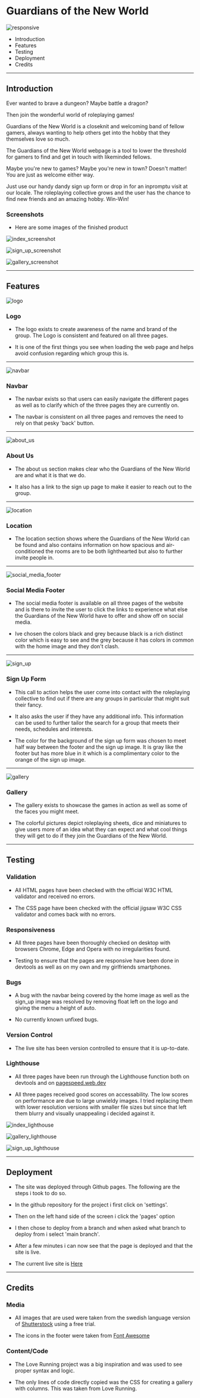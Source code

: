 # Guardians of the New World

![responsive](assets/images/responsive.PNG)

- Introduction
- Features
- Testing
- Deployment
- Credits

---

## **Introduction**

Ever wanted to brave a dungeon? Maybe battle a dragon?

Then join the wonderful world of roleplaying games!

Guardians of the New World is a closeknit and welcoming band of fellow gamers, always wanting to help others get into the hobby that they themselves love so much.

The Guardians of the New World webpage is a tool to lower the threshold for gamers to find and get in touch with likeminded fellows.

Maybe you're new to games? Maybe you're new in town? Doesn't matter! You are just as welcome either way.

Just use our handy dandy sign up form or drop in for an inpromptu visit at our locale. The roleplaying collective grows and the user has the chance to find new friends and an amazing hobby. Win-Win!

### **Screenshots**

- Here are some images of the finished product

![index_screenshot](assets/images/index_screenshot.PNG)

![sign_up_screenshot](assets/images/sign_up_screenshot.PNG)

![gallery_screenshot](assets/images/gallery_screenshot.PNG)

---

## **Features**

![logo](assets/images/logo.PNG)

### **Logo**

- The logo exists to create awareness of the name and brand of the group. The Logo is consistent and featured on all three pages.

- It is one of the first things you see when loading the web page and helps avoid confusion regarding which group this is.

---

![navbar](assets/images/navbar.PNG)

### **Navbar**

- The navbar exists so that users can easily navigate the different pages as well as to clarify which of the three pages they are currently on.

- The navbar is consistent on all three pages and removes the need to rely on that pesky 'back' button.

---

![about_us](assets/images/about_us.PNG)

### **About Us**

- The about us section makes clear who the Guardians of the New World are and what it is that we do.

- It also has a link to the sign up page to make it easier to reach out to the group.

---

![location](assets/images/location.PNG)

### **Location**

- The location section shows where the Guardians of the New World can be found and also contains information on how spacious and air-conditioned the rooms are to be both lighthearted but also to further invite people in.

---

![social_media_footer](assets/images/social_media_footer.PNG)

### **Social Media Footer**

- The social media footer is available on all three pages of the website and is there to invite the user to click the links to experience what else the Guardians of the New World have to offer and show off on social media.

- Ive chosen the colors black and grey because black is a rich distinct color which is easy to see and the grey because it has colors in common with the home image and they don't clash.

---

![sign_up](assets/images/sign_up_form.PNG)

### **Sign Up Form**

- This call to action helps the user come into contact with the roleplaying collective to find out if there are any groups in particular that might suit their fancy.

- It also asks the user if they have any additional info. This information can be used to further tailor the search for a group that meets their needs, schedules and interests.

- The color for the background of the sign up form was chosen to meet half way between the footer and the sign up image. It is gray like the footer but has more blue in it which is a complimentary color to the orange of the sign up image.

---

![gallery](assets/images/gallery.PNG)

### **Gallery**

- The gallery exists to showcase the games in action as well as some of the faces you might meet.

- The colorful pictures depict roleplaying sheets, dice and miniatures to give users more of an idea what they can expect and what cool things they will get to do if they join the Guardians of the New World.

---

## **Testing**

### **Validation**

- All HTML pages have been checked with the official W3C HTML validator and received no errors.

- The CSS page have been checked with the official jigsaw W3C CSS validator and comes back with no errors.

### **Responsiveness**

- All three pages have been thoroughly checked on desktop with browsers Chrome, Edge and Opera with no irregularities found.

- Testing to ensure that the pages are responsive have been done in devtools as well as on my own and my girlfriends smartphones.

### **Bugs**

- A bug with the navbar being covered by the home image as well as the sign_up image was resolved by removing float left on the logo and giving the menu a height of auto.

- No currently known unfixed bugs.

### **Version Control**

- The live site has been version controlled to ensure that it is up-to-date.

### **Lighthouse**

- All three pages have been run through the Lighthouse function both on devtools and on [pagespeed.web.dev](https://pagespeed.web.dev)

- All three pages received good scores on accessability. The low scores on performance are due to large unwieldy images. I tried replacing them with lower resolution versions with smaller file sizes but since that left them blurry and visually unappealing i decided against it.

![index_lighthouse](assets/images/index_lighthouse.PNG)

![gallery_lighthouse](assets/images/gallery_lighthouse.PNG)

![sign_up_lighthouse](assets/images/sign_up_lighthouse.PNG)

---

## **Deployment**

- The site was deployed through Github pages. The following are the steps i took to do so.

- In the github repository for the project i first click on 'settings'.

- Then on the left hand side of the screen i click the 'pages' option

- I then chose to deploy from a branch and when asked what branch to deploy from i select 'main branch'.

- After a few minutes i can now see that the page is deployed and that the site is live.

- The current live site is [Here](https://lobiax.github.io/guardians-of-the-new-world/)

---

## **Credits**

### **Media**

- All images that are used were taken from the swedish language version of [Shutterstock](https://www.shutterstock.com/sv/) using a free trial.

- The icons in the footer were taken from [Font Awesome](https://fontawesome.com)

### **Content/Code**

- The Love Running project was a big inspiration and was used to see proper syntax and logic.

- The only lines of code directly copied was the CSS for creating a gallery with columns. This was taken from Love Running.

